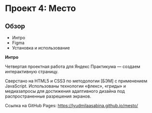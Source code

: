 # Проект 4: Место

## Обзор
* Интро
* Figma
* Установка и использование

**Интро**

Четвертая проектная работа для Яндекс Практикума — создаем интерактивную страницу.

Сверстано на HTML5 и CSS3 по методологии [БЭМ] с применением JavaScript. Использованы технологии «флекс», «гриды» и медиазапросы для достижения адаптивного дизайна под распространенные разрешения экранов. 



Ссылка на GitHub Pages:  https://lyudmilaasabina.github.io/mesto/
